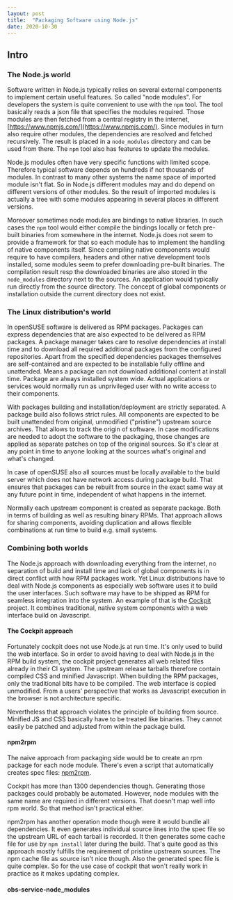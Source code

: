 ```yaml
---
layout: post
title:  "Packaging Software using Node.js"
date: 2020-10-30
---
```

## Intro

### The Node.js world

Software written in Node.js typically relies on several external
components to implement certain useful features. So called "node
modules". For developers the system is quite convenient to use with
the `npm` tool. The tool basically reads a json file that specifies
the modules required. Those modules are then fetched from a central
registry in the internet,
[https://www.npmjs.com/](https://www.npmjs.com/). Since modules in
turn also require other modules, the dependencies are
resolved and fetched recursively. The result is placed in a
`node_modules` directory and can be used from there. The `npm` tool
also has features to update the modules.

Node.js modules often have very specific functions with limited
scope. Therefore typical software depends on hundreds if not
thousands of modules. In contrast to many other systems the
name space of imported module isn't flat. So in Node.js different
modules may and do depend on different versions of other modules. So
the result of imported modules is actually a tree with some modules
appearing in several places in different versions.

Moreover sometimes node modules are bindings to native libraries. In
such cases the `npm` tool would either compile the bindings locally
or fetch pre-built binaries from somewhere in the internet. Node.js
does not seem to provide a framework for that so each module has to
implement the handling of native components itself. Since compiling
native components would require to have compilers, headers and other
native development tools installed, some modules seem to prefer
downloading pre-built binaries. The compilation result resp the
downloaded binaries are also stored in the `node_modules` directory
next to the sources.
An application would typically run directly from the source
directory. The concept of global components or installation outside
the current directory does not exist.

### The Linux distribution's world

In openSUSE software is delivered as RPM packages. Packages can
express dependencies that are also expected to be delivered as RPM
packages. A package manager takes care to resolve dependencies at
install time and to download all required additional packages from the
configured repositories. Apart from the specified dependencies
packages themselves are self-contained and are expected to be
installable fully offline and unattended. Means a package can not
download additional content at install time.
Package are always installed system wide. Actual applications or
services would normally run as unprivileged user with no write
access to their components.

With packages building and installation/deployment are strictly
separated. A package build also follows strict rules. All components
are expected to be built unattended from original, unmodified
("pristine") upstream source archives. That allows to track the
origin of software. In case modifications are needed to adopt the
software to the packaging, those changes are applied as separate
patches on top of the original sources. So it's clear at any point
in time to anyone looking at the sources what's original and what's
changed.

In case of openSUSE also all sources must be locally available to
the build server which does not have network access during package
build. That ensures that packages can be rebuilt from source in the
exact same way at any future point in time, independent of what
happens in the internet.

Normally each upstream component is created as separate package.
Both in terms of building as well as resulting binary RPMs.
That approach allows for sharing components, avoiding duplication
and allows flexible combinations at run time to build e.g. small
systems.

### Combining both worlds

The Node.js approach with downloading everything from the internet,
no separation of build and install time and lack of global
components is in direct conflict with how RPM packages work. Yet
Linux distributions have to deal with Node.js components as
especially web software uses it to build the user interfaces.
Such software may have to be shipped as RPM for seamless integration
into the system. An example of that is the
[Cockpit](https://cockpit-project.org/) project. It combines
traditional, native system components with a web interface build on
Javascript.

#### The Cockpit approach

Fortunately cockpit does not use Node.js at run time. It's only used
to build the web interface. So in order to avoid having to deal with
Node.js in the RPM build system, the cockpit project generates all
web related files already in their CI system. The upstream release
tarballs therefore contain compiled CSS and minified Javascript.
When building the RPM packages, only the traditional bits have to be
compiled. The web interface is copied unmodified. From a users'
perspective that works as Javascript execution in the browser is not
architecture specific.

Nevertheless that approach violates the principle of building from
source. Minified JS and CSS basically have to be treated like
binaries. They cannot easily be patched and adjusted from within the
package build.

#### npm2rpm

The naive approach from packaging side would be to create an rpm
package for each node module. There's even a script that
automatically creates spec files:
[npm2rpm](https://github.com/theforeman/npm2rpm).

Cockpit has more than 1300 dependencies though. Generating those
packages could probably be automated. However, node modules with the
same name are required in different versions. That doesn't map well
into rpm world. So that method isn't practical either.

npm2rpm has another operation mode though were it would bundle all
dependencies. It even generates individual source lines into the
spec file so the upstream URL of each tarball is recorded.
It then generates some cache file for use by `npm install` later
during the build.
That's quite good as this approach mostly fulfills the requirement
of pristine upstream sources. The npm cache file as source isn't
nice though. Also the generated spec file is quite complex. So for
the use case of cockpit that won't really work in practice as it
makes updating complex.

#### obs-service-node_modules
